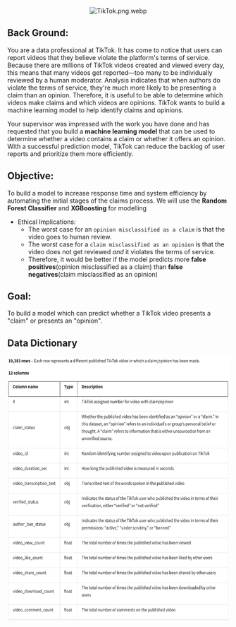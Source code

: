 <p align = "center">
    <img width="714" alt="TikTok.png.webp" src="">
</p>

## Back Ground:
You are a data professional at TikTok. It has come to notice that users can report videos that they believe violate the platform's terms of service. Because there are millions of TikTok videos created and viewed every day, this means that many videos get reported—too many to be individually reviewed by a human moderator.
Analysis indicates that when authors do violate the terms of service, they're much more likely to be presenting a claim than an opinion. Therefore, it is useful to be able to determine which videos make claims and which videos are opinions.
TikTok wants to build a machine learning model to help identify claims and opinions. 

Your supervisor was impressed with the work you have done and has requested that you build a **machine learning model** that can be used to determine whether a video contains a claim or whether it offers an opinion. With a successful prediction model, TikTok can reduce the backlog of user reports and prioritize them more efficiently.

## Objective:
To build a model to increase response time and system efficiency by automating the initial stages of the claims process. We will use the **Random Forest Classifier** and **XGBoosting** for modelling

- Ethical Implications:
    - The worst case for an `opinion misclassified as a claim` is that the video goes to human review. 
    - The worst case for a `claim misclassified as an opinion` is that the video does not get reviewed _and_ it violates the terms of service. 
    - Therefore, it would be better if the model predicts more **false positives**(opinion misclassified as a claim) than **false negatives**(claim misclassified as an opinion)



## Goal:
To build a model which can predict whether a TikTok video presents a "claim" or presents an "opinion".

## Data Dictionary
<img src = 'tiktok_data_dict.png' height = '600' width = '600' align = 'center'>
